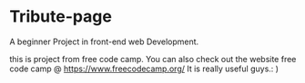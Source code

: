 # Tribute-page


A beginner Project in front-end web Development.

this is project from free code camp.
You can also check out the website free code camp @ https://www.freecodecamp.org/
It is really useful guys.: )

